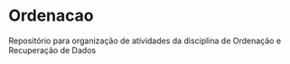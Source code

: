 # Ordenacao
Repositório para organização de atividades da disciplina de Ordenação e Recuperação de Dados

